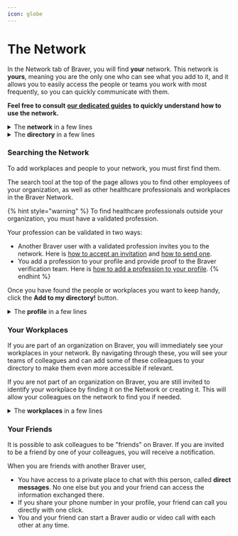 ```yaml
---
icon: globe
---
```


# The Network

In the Network tab of Braver, you will find **your** network. This network is **yours**, meaning you are the only one who can see what you add to it, and it allows you to easily access the people or teams you work with most frequently, so you can quickly communicate with them.

**Feel free to consult** [**our dedicated guides**](https://support-en.braver.net/guides/for-professionals/network) **to quickly understand how to use the network.**

<details>

<summary>The <strong>network</strong> in a few lines</summary>

* Braver allows healthcare professionals to collaborate with all the actors surrounding their patients, whether they work in the same organization or not. Braver enables validated healthcare professionals to find other healthcare professionals working in different organizations: this is called the **Braver Network**.
* The **Internal Network** includes all members of the same organization who exchange on Braver. For example, by clicking on a workplace, you can see all the members of the internal network of a healthcare establishment.

</details>

<details>

<summary>The <strong>directory</strong> in a few lines</summary>

* In the Network tab of Braver, you can find all members of the internal or external network of your workplace in the search bar.
* If you frequently communicate with a healthcare professional, it is a good practice to add them to your directory. Adding them to discussion threads will be faster as they will be suggested immediately.
* When you add a professional to your directory, they are not notified.
  * Here is [how to add people to your directory](https://support-en.braver.net/guides/for-professionals/network/add-contact-to-directory). Adding workplaces works the same way.
* If you invite a colleague to be a **friend**, they will also be added to your directory immediately and will be notified of this request.

</details>

### Searching the Network

To add workplaces and people to your network, you must first find them.

The search tool at the top of the page allows you to find other employees of your organization, as well as other healthcare professionals and workplaces in the Braver Network.

{% hint style="warning" %}
To find healthcare professionals outside your organization, you must have a validated profession.

Your profession can be validated in two ways:

* Another Braver user with a validated profession invites you to the network. Here is [how to accept an invitation](https://support-en.braver.net/guides/for-professionals/account-creation/accept-invitation) and [how to send one](https://support-en.braver.net/guides/for-professionals/network/invite-healthcare-professional-to-join-braver-network).
* You add a profession to your profile and provide proof to the Braver verification team. Here is [how to add a profession to your profile](https://support-en.braver.net/guides/for-professionals/profile-management/add-profession).
{% endhint %}

Once you have found the people or workplaces you want to keep handy, click the **Add to my directory!** button.

<details>

<summary>The <strong>profile</strong> in a few lines</summary>

* When a colleague finds you in the Braver directory or clicks on your name in a care channel, they can view your profile.
* Your profile includes your photograph, a space to describe yourself, your profession, and your workplace(s).
* It allows you to ensure that you are talking to the right person and to learn more about them.

</details>

### Your Workplaces

If you are part of an organization on Braver, you will immediately see your workplaces in your network. By navigating through these, you will see your teams of colleagues and can add some of these colleagues to your directory to make them even more accessible if relevant.

If you are not part of an organization on Braver, you are still invited to identify your workplace by finding it on the Network or creating it. This will allow your colleagues on the network to find you if needed.

<details>

<summary>The <strong>workplaces</strong> in a few lines</summary>

* A workplace groups healthcare professionals who work together in a practice location (e.g., a private clinic, a pharmacy, a hospital center, etc.).
* A healthcare organization can gather multiple workplaces.

</details>

### Your Friends

It is possible to ask colleagues to be "friends" on Braver. If you are invited to be a friend by one of your colleagues, you will receive a notification.

When you are friends with another Braver user,

* You have access to a private place to chat with this person, called **direct messages**. No one else but you and your friend can access the information exchanged there.
* If you share your phone number in your profile, your friend can call you directly with one click.
* You and your friend can start a Braver audio or video call with each other at any time.